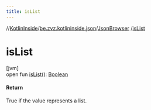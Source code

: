 ```yaml
---
title: isList
---
```

//[KotlinInside](../../../index.html)/[be.zvz.kotlininside.json](../index.html)/[JsonBrowser](index.html)
/[isList](is-list.html)

# isList

[jvm]\
open fun [isList](is-list.html)(): [Boolean](https://kotlinlang.org/api/latest/jvm/stdlib/kotlin/-boolean/index.html)

#### Return

True if the value represents a list.




